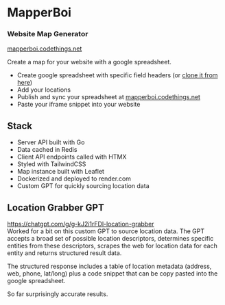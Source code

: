 # MapperBoi
### Website Map Generator

[mapperboi.codethings.net](https://mapperboi.codethings.net/?demo=true)

Create a map for your website with a google spreadsheet.      


- Create google spreadsheet with specific field headers (or [clone it from here](https://docs.google.com/spreadsheets/d/1KX8kjoQ7RxFDh0T8roQ83JwIyd8w8etRIJfdJljCook/edit?gid=0#gid=0))
- Add your locations   
- Publish and sync your spreadsheet at [mapperboi.codethings.net](https://mapperboi.codethings.net)
- Paste your iframe snippet into your website 


## Stack
- Server API built with Go
- Data cached in Redis
- Client API endpoints called with HTMX
- Styled with TailwindCSS
- Map instance built with Leaflet
- Dockerized and deployed to render.com 
- Custom GPT for quickly sourcing location data 

## Location Grabber GPT
https://chatgpt.com/g/g-kJ2i1rFDl-location-grabber    
Worked for a bit on this custom GPT to source location data.  The GPT accepts a broad set of possible location descriptors, determines specific entities from these descriptors, scrapes the web for location data for each entity and returns structured result data.  
 
The structured response includes a table of location metadata (address, web, phone, lat/long) plus a code snippet that can be copy pasted into the google spreadsheet.

So far surprisingly accurate results.  